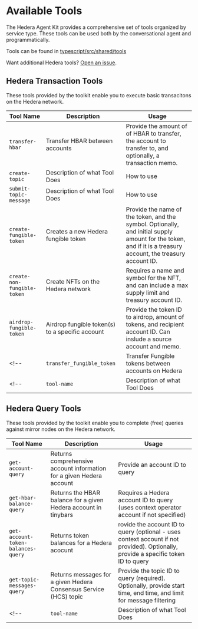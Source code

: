 # Available Tools

The Hedera Agent Kit provides a comprehensive set of tools organized by service type. These tools can be used both by the conversational agent and programmatically.

Tools can be found in [typescript/src/shared/tools](../typescript/src/shared/tools)

Want additional Hedera tools? [Open an issue](https://github.com/hedera-dev/hedera-agent-kit/issues/new?assignees=&labels=enhancement&template=toolkit_feature_request.md&title=%5BFEATURE%5D%20-%20).

## Hedera Transaction Tools
These tools provided by the toolkit enable you to execute basic transacitons on the Hedera network.

| Tool Name                                       | Description                                        |  Usage                                             |
| ----------------------------------------------- | -------------------------------------------------- | --------------------------------------------------------- |
| `transfer-hbar`| Transfer HBAR between accounts | Provide the amount of of HBAR to transfer, the account to transfer to, and optionally, a transaction memo.|
| `create-topic`| Description of what Tool Does | How to use| 
| `submit-topic-message`| Description of what Tool Does | How to use| 
| `create-fungible-token`| Creates a new Hedera fungible token| Provide the name of the token, and the symbol. Optionally, and initial supply amount for the token, and if it is a treasury account, the treasury account ID. |
| `create-non-fungible-token`| Create NFTs on the Hedera network | Requires a name and symbol for the NFT, and can include a max supply limit and treasury account ID. |
| `airdrop-fungible-token`| Airdrop fungible token(s) to a specific account | Provide the token ID to airdrop, amount of tokens, and recipient account ID. Can inslude a source account and memo.|
<!-- | `transfer_fungible_token`| Transfer Fungible tokens between accounts on Hedera | Provide the token ID to transfter, amount, and recipient account ID. You can also add the source account ID and a memo | -->
<!-- | `tool-name`| Description of what Tool Does | How to use| -->

## Hedera Query Tools
These tools provided by the toolkit enable you to complete (free) queries against mirror nodes on the Hedera network.

| Tool Name                      | Description                           | Usage                                       |
| ------------------------------ | ------------------------------------- | --------------------------------------------------- |
| `get-account-query`| Returns comprehensive account information for a given Hedera account | Provide an account ID to query |
| `get-hbar-balance-query`| Returns the HBAR balance for a given Hedera account in tinybars| Requires a Hedera account ID to query (uses context operator account if not specified)|
| `get-account-token-balances-query`| Returns token balances for a Hedera acocunt | rovide the account ID to query (optional - uses context account if not provided). Optionally, provide a specific token ID to query|
| `get-topic-messages-query`| Returns messages for a given Hedera Consensus Service (HCS) topic | Provide the topic ID to query (required). Optionally, provide start time, end time, and limit for message filtering|
<!-- | `tool-name`| Description of what Tool Does | How to use| -->